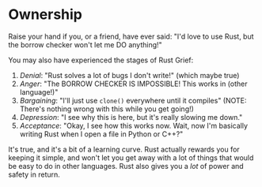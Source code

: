 # Ownership

Raise your hand if you, or a friend, have ever said: "I'd love to use Rust, but the borrow checker won't let me DO anything!"

You may also have experienced the stages of Rust Grief:

1. *Denial*: "Rust solves a lot of bugs I don't write!" (which maybe true)
2. *Anger*: "The BORROW CHECKER IS IMPOSSIBLE! This works in (other language!)"
3. *Bargaining*: "I'll just use `clone()` everywhere until it compiles" (NOTE: There's nothing wrong with this while you get going!)
4. *Depression*: "I see why this is here, but it's really slowing me down."
5. *Acceptance*: "Okay, I see how this works now. Wait, now I'm basically writing Rust when I open a file in Python or C++?"

It's true, and it's a bit of a learning curve. Rust actually rewards you for keeping it simple, and won't let you get away with a lot of things that would be easy to do in other languages. Rust also gives you a *lot* of power and safety in return.